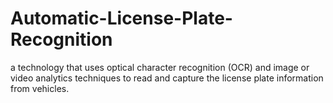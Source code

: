 # Automatic-License-Plate-Recognition
a technology that uses optical character recognition (OCR) and image or video analytics techniques to read and capture the license plate information from vehicles.
